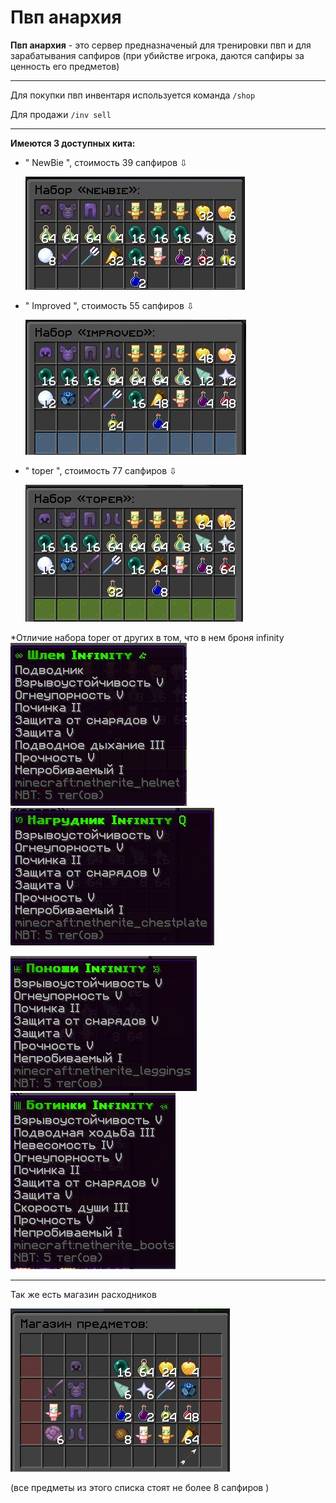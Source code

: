 # Пвп анархия
**Пвп анархия** - это сервер предназначеный для тренировки пвп и для зарабатывания сапфиров (при убийстве игрока, даются сапфиры за ценность его предметов)
___
Для покупки пвп инвентаря используется команда `/shop `

Для продажи `/inv sell`
___
**Имеются 3 доступных кита:**
* " NewBie ", стоимость 39 сапфиров ⇩

  ![Набор NewBie](./assets/contributing/newbie.jpg)

* " Improved ", стоимость 55 сапфиров ⇩

   ![Набор Improved](https://github.com/EazyPizyy/wiki/blob/9655681d1eab52889600e48b13f2ade171d673de/assets/contributing/improved.jpg)

* " toper ", стоимость 77 сапфиров ⇩

  ![Набор Toper](./assets/contributing/toper.jpg)

*Отличие набора toper от других в том, что в нем броня infinity  
![шлем](https://github.com/EazyPizyy/wiki/blob/462d60fd39d0054f9962619cf959097e8b769821/assets/shlem.jpg) ![нагрудник](https://github.com/EazyPizyy/wiki/blob/462d60fd39d0054f9962619cf959097e8b769821/assets/sdaaw.jpg) 

![штаны](https://github.com/EazyPizyy/wiki/blob/462d60fd39d0054f9962619cf959097e8b769821/assets/dews.jpg)![ботинки](https://github.com/EazyPizyy/wiki/blob/462d60fd39d0054f9962619cf959097e8b769821/assets/uyt.jpg)
___
Так же есть магазин расходников 

![магазин](https://github.com/EazyPizyy/wiki/blob/82cfc0110cab4574f261fd3846eb05cffd9e33c9/assets/contributing/magaz.jpg) 

(все предметы из этого списка стоят не более 8 сапфиров )


